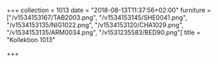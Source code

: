 +++
collection = 1013
date = "2018-08-13T11:37:56+02:00"
furniture = ["/v1534153167/TAB2003.png", "/v1534153145/SHE0041.png", "/v1534153135/NIG1022.png", "/v1534153120/CHA1029.png", "/v1534153135/ARM0034.png", "/v1531235583/BED90.png"]
title = "Kollektion 1013"

+++
